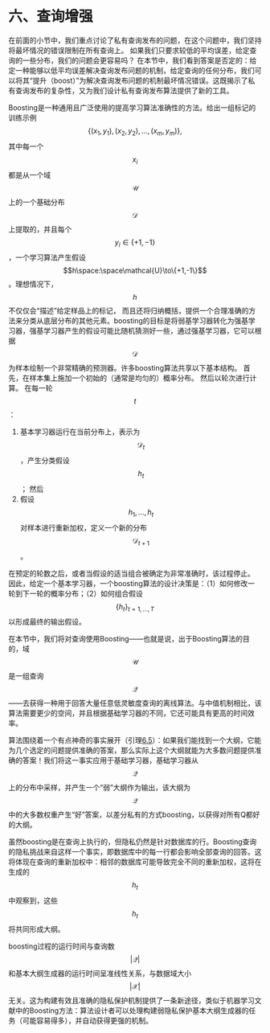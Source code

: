 # 六、查询增强

在前面的小节中，我们重点讨论了私有查询发布的问题，在这个问题中，我们坚持将最坏情况的错误限制在所有查询上。 如果我们只要求较低的平均误差，给定查询的一些分布，我们的问题会更容易吗？ 在本节中，我们看到答案是否定的：给定一种能够以低平均误差解决查询发布问题的机制，给定查询的任何分布，我们可以将其“提升（boost）”为解决查询发布问题的机制最坏情况错误。这既揭示了私有查询发布的复杂性，又为我们设计私有查询发布算法提供了新的工具。

Boosting是一种通用且广泛使用的提高学习算法准确性的方法。给出一组标记的训练示例
$$
\{(x_1,y_1),(x_2,y_2),...,(x_m,y_m)\},
$$
其中每一个$$x_i$$都是从一个域$$\mathcal{U}$$上的一个基础分布$$\mathcal{D}$$上提取的，并且每个$$y_i\in\{+1,-1\}$$，一个学习算法产生假设$$h\space:\space\mathcal{U}\to\{+1,-1\}$$。理想情况下，$$h$$不仅仅会“描述”给定样品上的标记， 而且还将归纳概括，提供一个合理准确的方法来分类从底层分布的其他元素。boosting的目标是将弱基学习器转化为强基学习器，强基学习器产生的假设可能比随机猜测好一些，通过强基学习器，它可以根据$$\mathcal{D}$$为样本绘制一个非常精确的预测器。许多boosting算法共享以下基本结构。 首先，在样本集上施加一个初始的（通常是均匀的）概率分布。 然后以轮次进行计算。 在每一轮$$t$$： 

1. 基本学习器运行在当前分布上，表示为$$\mathcal{D}_t$$，产生分类假设$$h_t$$； 然后
2.  假设$$h_1,...,h_t$$对样本进行重新加权，定义一个新的分布$$\mathcal{D}_{t+1}$$。

在预定的轮数之后，或者当假设的适当组合被确定为非常准确时，该过程停止。 因此，给定一个基本学习器，一个boosting算法的设计决策是：（1）如何修改一轮到下一轮的概率分布；（2）如何组合假设$$\{h_t\}_{t=1,...,T}$$以形成最终的输出假设。 

在本节中，我们将对查询使用Boosting——也就是说，出于Boosting算法的目的，域$$\mathcal{U}$$是一组查询$$\mathcal{Q}$$——去获得一种用于回答大量任意低灵敏度查询的离线算法。与中值机制相比，该算法需要更少的空间，并且根据基础学习器的不同，它还可能具有更高的时间效率。

算法围绕着一个有点神奇的事实展开（引理[6.5](/6-Boosting-for-Queries/Base-synopsis-generators/A-generalization-bound.html)）：如果我们能找到一个大纲，它能为几个选定的问题提供准确的答案，那么实际上这个大纲就能为大多数问题提供准确的答案！我们将这一事实应用于基础学习器，基础学习器从$$\mathcal{Q}$$上的分布中采样，并产生一个“弱”大纲作为输出，该大纲为$$\mathcal{Q}$$中的大多数权重产生“好”答案，以差分私有的方式boosting，以获得对所有Q都好的大纲。

虽然boosting是在查询上执行的，但隐私仍然是针对数据库的行。Boosting查询的隐私挑战来自这样一个事实，即数据库中的每一行都会影响全部查询的回答。这将体现在查询的重新加权中：相邻的数据库可能导致完全不同的重新加权，这将在生成的$$h_t$$中观察到，这些$$h_t$$将共同形成大纲。

boosting过程的运行时间与查询数$$|\mathcal{Q}|$$和基本大纲生成器的运行时间呈准线性关系，与数据域大小$$|\mathcal{X}|$$无关。这为构建有效且准确的隐私保护机制提供了一条新途径，类似于机器学习文献中的Boosting方法：算法设计者可以处理构建弱隐私保护基本大纲生成器的任务（可能容易得多），并自动获得更强的机制。
